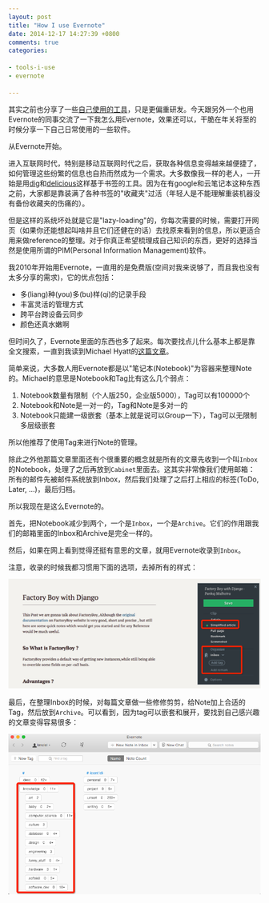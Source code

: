 ```yaml
---
layout: post
title: "How I use Evernote"
date: 2014-12-17 14:27:39 +0800
comments: true
categories:

- tools-i-use
- evernote

---
```



其实之前也分享了一些[自己使用的工具](http://lenciel.cn/blog/categories/tools-i-use/)，只是更偏重研发。今天跟另外一个也用Evernote的同事交流了一下我怎么用Evernote，效果还可以，干脆在年关将至的时候分享一下自己日常使用的一些软件。

从Evernote开始。

进入互联网时代，特别是移动互联网时代之后，获取各种信息变得越来越便捷了，如何管理这些纷繁的信息也自热而然成为一个需求。大多数像我一样的老人，一开始是用[dig](https://digg.com/)和[delicious](https://delicious.com/)这样基于书签的工具。因为在有google和云笔记本这种东西之前，大家都是靠装满了各种书签的"收藏夹"过活（年轻人是不能理解重装机器没有备份收藏夹的伤痛的）。

但是这样的系统坏处就是它是"lazy-loading"的，你每次需要的时候，需要打开网页（如果你还能想起叫啥并且它们还健在的话）去找原来看到的信息，所以更适合用来做reference的整理。对于你真正希望梳理成自己知识的东西，更好的选择当然是使用所谓的PIM(Personal Information Management)软件。

我2010年开始用Evernote，一直用的是免费版(空间对我来说够了，而且我也没有太多分享的需求)，它的优点包括：

* 多(liang)种(you)多(bu)样(qi)的记录手段
* 丰富灵活的管理方式
* 跨平台跨设备云同步
* 颜色还真水嫩啊

但时间久了，Evernote里面的东西也多了起来。每次要找点儿什么基本上都是靠全文搜索，一直到我读到Michael Hyatt的[这篇文章](http://michaelhyatt.com/evernote-tags.html)。

简单来说，大多数人用Evernote都是以"笔记本(Notebook)"为容器来整理Note的。Michael的意思是Notebook和Tag比有这么几个弱点：

1. Notebook数量有限制（个人版250，企业版5000），Tag可以有100000个
2. Notebook和Note是一对一的，Tag和Note是多对一的
3. Notebook只能建一级嵌套（基本上就是说可以Group一下），Tag可以无限制多层级嵌套

所以他推荐了使用Tag来进行Note的管理。

除此之外他那篇文章里面还有个很重要的概念就是所有的文章先收到一个叫`Inbox`的Notebook，处理了之后再放到`Cabinet`里面去。这其实非常像我们使用邮箱：所有的邮件先被邮件系统放到Inbox，然后我们处理了之后打上相应的标签(ToDo, Later, ...)，最后归档。

所以我现在是这么Evernote的。

首先，把Notebook减少到两个，一个是`Inbox`，一个是`Archive`。它们的作用跟我们的邮箱里面的Inbox和Archive是完全一样的。

然后，如果在网上看到觉得还挺有意思的文章，就用Evernote收录到`Inbox`。

注意，收录的时候我都习惯用下面的选项，去掉所有的样式：

![Evernote Clipper](/downloads/images/2014_12/evernote_chrome_clipper.png "Evernote Clipper")

最后，在整理Inbox的时候，对每篇文章做一些修修剪剪，给Note加上合适的Tag，然后放到`Archive`。可以看到，因为tag可以嵌套和展开，要找到自己感兴趣的文章变得容易很多：

![Evernote Clipper](/downloads/images/2014_12/evernote_nested_tags.png "Evernote Clipper")



